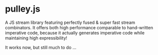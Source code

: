 # pulley.js

A JS stream library featuring perfectly fused & super fast stream combinators.
It offers both high performance comparable to hand-written imperative code, because
it actually generates imperative code while maintaining high expressibility!

It works now, but still much to do ...
